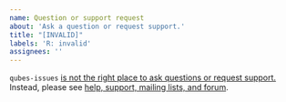 ```yaml
---
name: Question or support request
about: 'Ask a question or request support.'
title: "[INVALID]"
labels: 'R: invalid'
assignees: ''
---
```


`qubes-issues` [is not the right place to ask questions or request
support.](https://www.qubes-os.org/doc/issue-tracking/#do-not-submit-questions)
Instead, please see [help, support, mailing lists, and
forum](https://www.qubes-os.org/support/).
